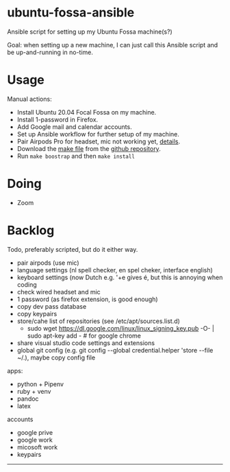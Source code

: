 # ubuntu-fossa-ansible

Ansible script for setting up my Ubuntu Fossa machine(s?)

Goal: when setting up a new machine, I can just call this Ansible script and be up-and-running in no-time.

# Usage

Manual actions:

 * Install Ubuntu 20.04 Focal Fossa on my machine.
 * Install 1-password in Firefox.
 * Add Google mail and calendar accounts.
 * Set up Ansible workflow for further setup of my machine.
 * Pair Airpods Pro for headset, mic not working yet, 
   [details](https://askubuntu.com/questions/922860/pairing-apple-airpods-as-headset).
 * Download the [make file](./makefile) from the [github repository].
 * Run `make boostrap` and then `make install`

# Doing

 * Zoom

# Backlog

Todo, preferably scripted, but do it either way.

 * pair airpods (use mic)
 * language settings (nl spell checker, en spel cheker, interface english)
 * keyboard settings (now Dutch e.g. '+e gives é, but this is annoying when coding
 * check wired headset and mic
 * 1 password (as firefox extension, is good enough)
 * copy dev pass database
 * copy keypairs
 * store/cahe list of repositories (see /etc/apt/sources.list.d) 
   * sudo wget https://dl.google.com/linux/linux_signing_key.pub -O- | sudo apt-key add -   # for google chrome
 * share visual studio code settings and extensions
 * global git config (e.g. git config --global credential.helper 'store --file ~/.), maybe copy config file

apps:

 * python + Pipenv
 * ruby + venv
 * pandoc
 * latex
 
accounts

 * google prive
 * google work
 * micosoft work
 * keypairs


---

 [github repository]: https://github.com/serra/ubuntu-fossa-ansible

